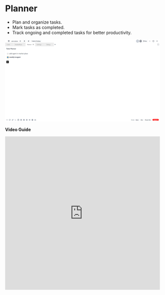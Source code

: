 # Planner


 - Plan and organize tasks.
 - Mark tasks as completed.
 - Track ongoing and completed tasks for better productivity.


![planner](../../../static/img/planner.png)  

**Video Guide**

<iframe width="100%" height="500" src="https://www.youtube.com/embed/Pz18wDGzOno?si=4dvHWUWwXB-hU4Xd" title="YouTube video player" frameborder="0" allow="accelerometer; autoplay; clipboard-write; encrypted-media; gyroscope; picture-in-picture; web-share" referrerpolicy="strict-origin-when-cross-origin" allowfullscreen></iframe>